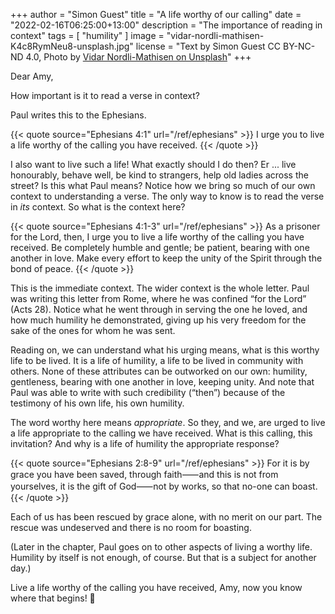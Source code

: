 +++
author = "Simon Guest"
title = "A life worthy of our calling"
date = "2022-02-16T06:25:00+13:00"
description = "The importance of reading in context"
tags = [ "humility" ]
image = "vidar-nordli-mathisen-K4c8RymNeu8-unsplash.jpg"
license = "Text by Simon Guest CC BY-NC-ND 4.0, Photo by [Vidar Nordli-Mathisen on Unsplash](https://unsplash.com/photos/K4c8RymNeu8)"
+++

Dear Amy,

How important is it to read a verse in context?

Paul writes this to the Ephesians.

{{< quote source="Ephesians 4:1" url="/ref/ephesians" >}}
I urge you to live a life worthy of the calling you have received.
{{< /quote >}}

I also want to live such a life! What exactly should I do then? Er ... live honourably, behave well, be kind to strangers, help old ladies across the street? Is this what Paul means? Notice how we bring so much of our own context to understanding a verse. The only way to know is to read the verse in _its_ context. So what is the context here?

{{< quote source="Ephesians 4:1-3" url="/ref/ephesians" >}}
As a prisoner for the Lord, then, I urge you to live a life worthy of the calling you have received. Be completely humble and gentle; be patient, bearing with one another in love. Make every effort to keep the unity of the Spirit through the bond of peace.
{{< /quote >}}

This is the immediate context. The wider context is the whole letter. Paul was writing this letter from Rome, where he was confined “for the Lord” (Acts 28). Notice what he went through in serving the one he loved, and how much humility he demonstrated, giving up his very freedom for the sake of the ones for whom he was sent.

Reading on, we can understand what his urging means, what is this worthy life to be lived. It is a life of humility, a life to be lived in community with others. None of these attributes can be outworked on our own: humility, gentleness, bearing with one another in love, keeping unity. And note that Paul was able to write with such credibility (“then”) because of the testimony of his own life, his own humility.

The word worthy here means _appropriate_. So they, and we, are urged to live a life appropriate to the calling we have received. What is this calling, this invitation? And why is a life of humility the appropriate response?

{{< quote source="Ephesians 2:8-9" url="/ref/ephesians" >}}
For it is by grace you have been saved, through faith⸺and this is not from yourselves, it is the gift of God⸺not by works, so that no-one can boast.
{{< /quote >}}

Each of us has been rescued by grace alone, with no merit on our part. The rescue was undeserved and there is no room for boasting.

(Later in the chapter, Paul goes on to other aspects of living a worthy life. Humility by itself is not enough, of course. But that is a subject for another day.)

Live a life worthy of the calling you have received, Amy, now you know where that begins! 🙏
